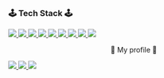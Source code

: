### 🕹 Tech Stack 🕹

<!--
**hyemin23/hyemin23** is a ✨ _special_ ✨ repository because its `README.md` (this file) appears on your GitHub profile.

Here are some ideas to get you started:

- 🔭 I’m currently working on ...
- 🌱 I’m currently learning ...
- 👯 I’m looking to collaborate on ...
- 🤔 I’m looking for help with ...
- 💬 Ask me about ...
- 📫 How to reach me: ...
- 😄 Pronouns: ...
- ⚡ Fun fact: ...
-->
  <!-- React -->
<a href="https://2ham-s.tistory.com/">
  <img src="https://img.shields.io/badge/React-37BEFF?style=flat-square&logo=React&logoColor=white&Color=white"/>
  </a>
<!-- java -->
<a href="https://2ham-s.tistory.com/">
  <img src="https://img.shields.io/badge/Java-3955A3?style=flat-square&logo=java&logoColor=white"/>
  </a>
<!-- javaScript -->
<a href="https://2ham-s.tistory.com/">
  <img src="https://img.shields.io/badge/JavaScript-FF9900?style=flat-square&logo=javaScript&logoColor=white"/>
  </a>
  <!-- Jquery -->
<a href="https://2ham-s.tistory.com/">
  <img src="https://img.shields.io/badge/Jquery-0769AD?style=flat-square&logo=Jquery&logoColor=white&Color=white"/>
  </a>
<!-- css3 -->
<a href="https://2ham-s.tistory.com/">
  <img src="https://img.shields.io/badge/CSS3-4285F4?style=flat-square&logo=CSS3&logoColor=white"/>
  </a>
  <!-- SpringBoot -->
<a href="https://2ham-s.tistory.com/">
  <img src="https://img.shields.io/badge/SpringBoot-6DB33F?style=flat-square&logo=Spring&logoColor=white"/>
  </a>
  <!-- MySQL -->
<a href="https://2ham-s.tistory.com/">
  <img src="https://img.shields.io/badge/MySQL-005FF9?style=flat-square&logo=MySQL&logoColor=white"/>
  </a>
  <!-- Oracle -->
<a href="https://2ham-s.tistory.com/">
  <img src="https://img.shields.io/badge/Oracle-F80000?style=flat-square&logo=Oracle&logoColor=white"/>
  </a>
  <!-- Apache -->
  <a href="https://2ham-s.tistory.com/">
  <img src="https://img.shields.io/badge/Apache%20Tomcat-F9AB00?style=flat-square&logo=Apache%20Tomcat&logoColor=black&Text%20Color=white"/>
  </a>
  
 <p align="center" font-weight="700">
 🦔 My profile 🦔
</p>

<a href="https://2ham-s.tistory.com/">
  <img src="https://img.shields.io/badge/Tech%20Blog-11B48A?style=flat-square&logo=Vimeo&logoColor=white" />
</a>

<a href="http://poklu3.cafe24.com/developer.html">
  <img src="https://img.shields.io/badge/Portfolio-11B48A?style=flat-square&logo=Vimeo&logoColor=white" />
</a>

<a href="https://www.instagram.com/poklu265/">
  <img src="https://img.shields.io/badge/Instagram-11B48A?style=flat-square&logo=Vimeo&logoColor=white" />
</a>






